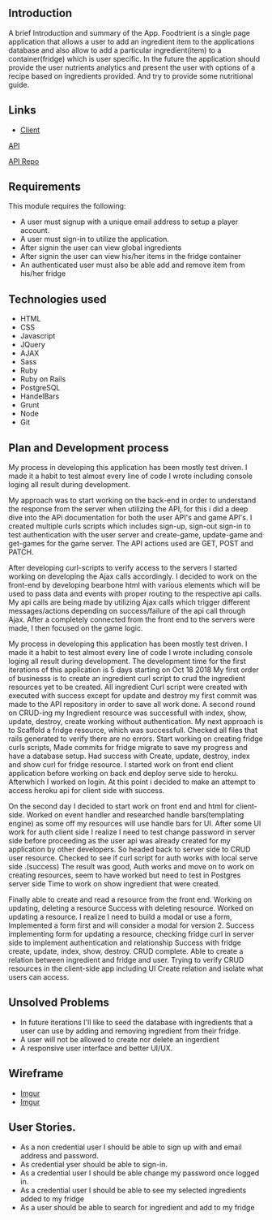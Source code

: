 
## Introduction

A brief Introduction and summary of the App.
Foodtrient is a single page application that allows a user to add an ingredient item to the applications database and also allow to add a particular ingredient(item) to a container(fridge) which is user specific.
In the future the application should provide the user nutrients analytics and present the user with options of a recipe based on ingredients provided. And try to provide some nutritional guide.

## Links

  - [Client](https://acharlesl.github.io/FoodTrient/)

  [API](https://foodtrient.herokuapp.com/)

  [API Repo](https://github.com/ACharlesL/FoodTrient-API)

## Requirements

This module requires the following:
  - A user must signup with a unique email address to setup a player account.
  - A user must sign-in to utilize the application.
  - After signin the user can view global ingredients
  - After signin the user can view his/her items in the fridge container
  - An authenticated user must also be able add and remove item from his/her fridge



## Technologies used

* HTML
* CSS
* Javascript
* JQuery
* AJAX
* Sass
* Ruby
* Ruby on Rails
* PostgreSQL
* HandelBars
* Grunt
* Node
* Git

## Plan and Development process

My process in developing this application has been mostly test driven. I made it a habit to test almost every line of code I wrote including console loging all result during development.

My approach was to start working on the back-end in order to understand the response from the server when utilizing the API, for this i did a deep dive into the APi documentation for both the user API's and game API's. I created multiple curls scripts which includes sign-up, sign-out sign-in  to test authentication with the user server and create-game, update-game and get-games for the game server. The API actions used are GET, POST and PATCH.

After developing curl-scripts to verify access to the servers I started working on developing the Ajax calls accordingly. I decided to work on the front-end by developing bearbone html with various elements which will be used to pass data and events with proper routing to the respective api calls. My api calls are being made by utilizing Ajax calls which trigger different messages/actions depending on success/failure of the api call through Ajax. After a completely connected from the front end to the servers were made, I then focused on the game logic.

My process in developing this application has been mostly test driven. I made it a habit to test almost every line of code I wrote including console loging all result during development.
The development time for the first iterations of this application is 5 days starting on Oct 18 2018
My first order of businesss is to create an ingredient curl script to crud the ingredient resources yet to be created. All ingredient Curl script were created with executed with success except for update and destroy
my first commit was made to the API repository in order to save all work done.
A second round on CRUD-ing my Ingredient resource was successfull with index, show, update, destroy, create working without authentication.
My next approach is to Scaffold a fridge resource, which was successfull. Checked all files that rails generated to verify there are no errors. Start working on creating fridge curls scripts, Made commits for fridge migrate to save my progress and have a database setup. Had success with Create, update, destroy, index and show curl for fridge resource. I started work on front end client application before working on back end deploy serve side to heroku. Afterwhich I worked on login. At this point i decided to make an attempt to access heroku api for client side with success.

On the second day I decided to start work on front end and html for client-side.
Worked on event handler and researched handle bars(templating engine) as some off my resources will use handle bars for UI.
After some UI work for auth client side I realize I need to test change password in server side before proceeding as the user api was already created for my application by other developers. So headed back to server side to CRUD user resource. Checked to see if curl script for auth works with local serve side .(success)
The result was good, Auth works and move on to work on creating resources, seem to have worked but need to test in Postgres server side
Time to work on show ingredient that were created.

Finally able to create and read a resource from the front end. Working on updating, deleting  a resource Success with deleting resource.
Worked on updating a resource.
I realize I need to build a modal or use a form, Implemented a form first and will consider a modal for version 2.
Success implementing form for updating a resource, checking fridge curl in server side to implement authentication and relationship
Success with fridge create, update, index, show, destroy. CRUD complete.
Able to create a relation between ingredient and fridge and user.
Trying to verify CRUD resources in the client-side app including UI
Create relation and isolate what users can access.


## Unsolved Problems

  - In future iterations I'll like to seed the database with ingredients that a user can use by adding and removing ingredient from their fridge.
  - A user will not be allowed to create nor delete an ingerdient
  - A responsive user interface and better UI/UX.

## Wireframe
  - [Imgur](https://i.imgur.com/W4nCRCo.jpg)
  - [Imgur](https://i.imgur.com/CqP0sej.jpg)

## User Stories.
* As a non credential user I should be able to sign up with and email address and password.
* As credential yser should be able to sign-in.
* As a credential user I should be able change my password once logged in.
* As a credential user I should be able to see my selected ingredients added to my fridge
* As a user should be able to search for ingredient and add to my fridge
